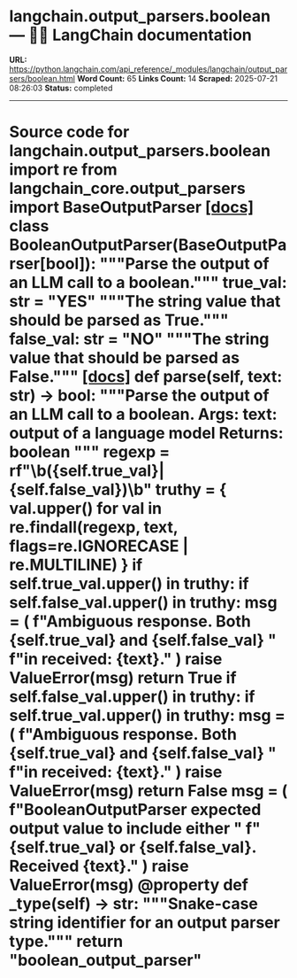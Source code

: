 # langchain.output_parsers.boolean — 🦜🔗 LangChain  documentation

**URL:** https://python.langchain.com/api_reference/_modules/langchain/output_parsers/boolean.html
**Word Count:** 65
**Links Count:** 14
**Scraped:** 2025-07-21 08:26:03
**Status:** completed

---

# Source code for langchain.output\_parsers.boolean               import re          from langchain_core.output_parsers import BaseOutputParser                              [[docs]](https://python.langchain.com/api_reference/langchain/output_parsers/langchain.output_parsers.boolean.BooleanOutputParser.html#langchain.output_parsers.boolean.BooleanOutputParser)     class BooleanOutputParser(BaseOutputParser[bool]):         """Parse the output of an LLM call to a boolean."""              true_val: str = "YES"         """The string value that should be parsed as True."""         false_val: str = "NO"         """The string value that should be parsed as False."""                         [[docs]](https://python.langchain.com/api_reference/langchain/output_parsers/langchain.output_parsers.boolean.BooleanOutputParser.html#langchain.output_parsers.boolean.BooleanOutputParser.parse)         def parse(self, text: str) -> bool:             """Parse the output of an LLM call to a boolean.                  Args:                 text: output of a language model                  Returns:                 boolean             """             regexp = rf"\b({self.true_val}|{self.false_val})\b"                  truthy = {                 val.upper()                 for val in re.findall(regexp, text, flags=re.IGNORECASE | re.MULTILINE)             }             if self.true_val.upper() in truthy:                 if self.false_val.upper() in truthy:                     msg = (                         f"Ambiguous response. Both {self.true_val} and {self.false_val} "                         f"in received: {text}."                     )                     raise ValueError(msg)                 return True             if self.false_val.upper() in truthy:                 if self.true_val.upper() in truthy:                     msg = (                         f"Ambiguous response. Both {self.true_val} and {self.false_val} "                         f"in received: {text}."                     )                     raise ValueError(msg)                 return False             msg = (                 f"BooleanOutputParser expected output value to include either "                 f"{self.true_val} or {self.false_val}. Received {text}."             )             raise ValueError(msg)                             @property         def _type(self) -> str:             """Snake-case string identifier for an output parser type."""             return "boolean_output_parser"